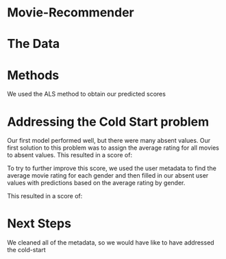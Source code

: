 # Movie-Recommender


# The Data

# Methods
We used the ALS method to obtain our predicted scores

# Addressing the Cold Start problem
Our first model performed well, but there were many absent values. Our first solution to this problem was to assign the average rating for all movies to absent values. This resulted in a score of:

To try to further improve this score, we used the user metadata to find the average movie rating for each gender and then filled in our absent user values with predictions based on the average rating by gender.

This resulted in a score of:

# Next Steps
We cleaned all of the metadata, so we would have like to have addressed the cold-start

